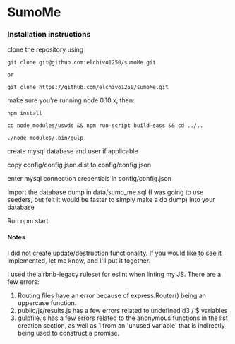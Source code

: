 # SumoMe

### Installation instructions

clone the repository using

    git clone git@github.com:elchivo1250/sumoMe.git

    or 

    git clone https://github.com/elchivo1250/sumoMe.git 

make sure you're running node 0.10.x, then: 

    npm install

    cd node_modules/uswds && npm run-script build-sass && cd ../..

    ./node_modules/.bin/gulp

create mysql database and user if applicable

copy config/config.json.dist to config/config.json

enter mysql connection credentials in config/config.json

Import the database dump in data/sumo_me.sql (I was going to use seeders, but felt it would be faster to simply make a db dump) into your database

Run npm start

#### Notes

I did not create update/destruction functionality. If you would like to see it implemented, let me know, and I'll put it together. 

I used the airbnb-legacy ruleset for eslint when linting my JS. There are a few errors:

1. Routing files have an error because of express.Router() being an uppercase function.
1. public/js/results.js has a few errors related to undefined d3 / $ variables
1. gulpfile.js has a few errors related to the anonymous functions in the list creation section, as well as 1 from an 'unused variable' that is indirectly being used to construct a promise.
